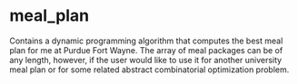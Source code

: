 # meal_plan
Contains a dynamic programming algorithm that computes the best meal plan for me at Purdue Fort Wayne. The array of meal packages can be of any length, however, if the user would like to use it for another university meal plan or for some related abstract combinatorial optimization problem.
